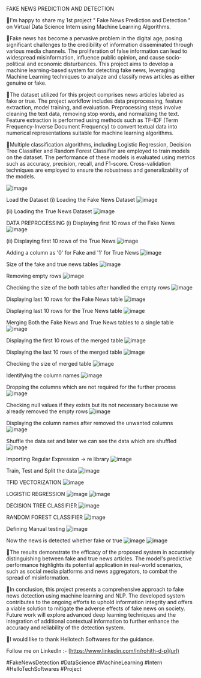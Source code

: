   FAKE NEWS PREDICTION AND DETECTION

🔹I'm happy to share my 1st project " Fake News Prediction and Detection " on Virtual Data Science Intern using Machine Learning Algorithms.

🔹Fake news has become a pervasive problem in the digital age, posing significant challenges to the credibility of information disseminated through various media channels. The proliferation of false information can lead to widespread misinformation, influence public opinion, and cause socio-political and economic disturbances. This project aims to develop a machine learning-based system for detecting fake news, leveraging Machine Learning techniques to analyze and classify news articles as either genuine or fake.

🔹The dataset utilized for this project comprises news articles labeled as fake or true. The project workflow includes data preprocessing, feature extraction, model training, and evaluation. Preprocessing steps involve cleaning the text data, removing stop words, and normalizing the text. Feature extraction is performed using methods such as TF-IDF (Term Frequency-Inverse Document Frequency) to convert textual data into numerical representations suitable for machine learning algorithms.

🔹Multiple classification algorithms, including Logistic Regression, Decision Tree Classifier and Random Forest Classifier are employed to train models on the dataset. The performance of these models is evaluated using metrics such as accuracy, precision, recall, and F1-score. Cross-validation techniques are employed to ensure the robustness and generalizability of the models.

![image](https://github.com/user-attachments/assets/36a39db3-8f0b-4bda-8c7d-24211d14250b)

Load the Dataset
(i) Loading the Fake News Dataset
![image](https://github.com/user-attachments/assets/f641109b-6815-4b8b-ad0a-a6adc9f5af99)

(ii) Loading the True News Dataset
![image](https://github.com/user-attachments/assets/97ae8b51-be02-4d44-95c2-e27a7e22e01a)

DATA PREPROCESSING
(i) Displaying first 10 rows of the Fake News
![image](https://github.com/user-attachments/assets/8887b0a9-8a19-4a6a-83bf-c8054d813ef9)

(ii) Displaying first 10 rows of the True News
![image](https://github.com/user-attachments/assets/37fa2fc4-5891-452e-8ae0-78abb6c4b6ba)

Adding a column as '0' for Fake and '1' for True News
![image](https://github.com/user-attachments/assets/ab60ed2c-9a62-49a7-9046-8ae5bc3d70f2)

Size of the fake and true news tables
![image](https://github.com/user-attachments/assets/39f8f801-4980-4723-9a3a-03dea367a99a)

Removing empty rows
![image](https://github.com/user-attachments/assets/247d4b7e-7387-4ffd-a173-85b4227e66bc)

Checking the size of the both tables after handled the empty rows
![image](https://github.com/user-attachments/assets/d2f1edda-e8e4-400f-ab48-6d35fe6a1bea)

Displaying last 10 rows for the Fake News table
![image](https://github.com/user-attachments/assets/937d224c-c166-4e3b-9bf0-147e20d59854)

Displaying last 10 rows for the True News table
![image](https://github.com/user-attachments/assets/a1a5217c-e772-415e-9d67-b638432cb708)

Merging Both the Fake News and True News tables to a single table
![image](https://github.com/user-attachments/assets/7db8b432-deda-4e32-97a4-8a713f5d28ff)

Displaying the first 10 rows of the merged table
![image](https://github.com/user-attachments/assets/1b1ab4c0-51ac-4f8d-b9a4-d437b6ab0399)

Displaying the last 10 rows of the merged table
![image](https://github.com/user-attachments/assets/71f8ef02-4992-4d4e-85f1-17b1dd4636f6)

Checking the size of merged table
![image](https://github.com/user-attachments/assets/ea89ea9b-ca13-42dd-b971-43e2fe81563e)

Identifying the column names
![image](https://github.com/user-attachments/assets/569f7dbd-5761-4f0b-9ff3-45f1566927db)

Dropping the columns which are not required for the further process
![image](https://github.com/user-attachments/assets/8ce6a8b9-9815-4fc7-9b1e-5f2f6439e506)

Checking null values if they exists but its not necessary becasuse we already removed the empty rows
![image](https://github.com/user-attachments/assets/a6b87c7e-97ea-4648-9abb-f3bacd1f1fdd)

Displaying the column names after removed the unwanted columns
![image](https://github.com/user-attachments/assets/860e3551-2fac-4341-be1e-348c00cb2de5)

Shuffle the data set and later we can see the data which are shuffled 
![image](https://github.com/user-attachments/assets/1a3c1176-71e0-4edd-88f7-e2039e51d31b)

Importing Regular Expression -> re library
![image](https://github.com/user-attachments/assets/c3bbef81-60d1-4d13-8e23-3d420d2636f4)

Train, Test and Split the data
![image](https://github.com/user-attachments/assets/afc77c41-abb5-47d2-820a-04ebad148ff3)

TFID VECTORIZATION
![image](https://github.com/user-attachments/assets/55cae0ce-a3cd-45f8-b3e7-d5abfb915586)

LOGISTIC REGRESSION
![image](https://github.com/user-attachments/assets/0948122f-cff6-4529-94dd-75bde1fab761)
![image](https://github.com/user-attachments/assets/be0039b8-5446-49a8-b76c-e3b2a5e0b5c6)

DECISION TREE CLASSIFIER
![image](https://github.com/user-attachments/assets/c4dcfaf2-eaf9-40f3-8e57-288da1f4b566)

RANDOM FOREST CLASSIFIER
![image](https://github.com/user-attachments/assets/101d4d10-a3dd-4462-bcbe-9fc50f6f6a7b)

Defining Manual testing 
![image](https://github.com/user-attachments/assets/8b87ae78-25cd-42a0-8219-dcbecda05cff)

Now the news is detected whether fake or true
![image](https://github.com/user-attachments/assets/0c12aacb-b4bd-42d7-b7b3-289d3dd38267)
![image](https://github.com/user-attachments/assets/e4983813-a708-47ce-9598-115c4e9603bc)

🔹The results demonstrate the efficacy of the proposed system in accurately distinguishing between fake and true news articles. The model's predictive performance highlights its potential application in real-world scenarios, such as social media platforms and news aggregators, to combat the spread of misinformation.

🔹In conclusion, this project presents a comprehensive approach to fake news detection using machine learning and NLP. The developed system contributes to the ongoing efforts to uphold information integrity and offers a viable solution to mitigate the adverse effects of fake news on society. Future work will explore advanced deep learning techniques and the integration of additional contextual information to further enhance the accuracy and reliability of the detection system.

🔹I would like to thank Hellotech Softwares for the guidance.
  
Follow me on LinkedIn :- [https://www.linkedin.com/in/rohith-d-p](url)

#FakeNewsDetection #DataScience #MachineLearning #Intern #HelloTechSoftwares #Project
